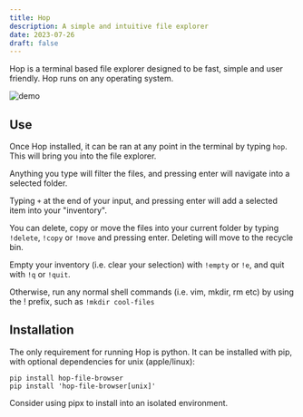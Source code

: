 ```yaml
---
title: Hop
description: A simple and intuitive file explorer
date: 2023-07-26
draft: false
---
```


Hop is a terminal based file explorer designed to be fast, simple and user friendly. Hop runs on any operating system.

![demo](docs/demo.gif)

## Use
Once Hop installed, it can be ran at any point in the terminal by typing ```hop```. This will bring you into the file explorer.

Anything you type will filter the files, and pressing enter will navigate into a selected folder.

Typing ```+``` at the end of your input, and pressing enter will add a selected item into your "inventory".

You can delete, copy or move the files into your current folder by typing ```!delete```, ```!copy``` or ```!move``` and pressing enter. Deleting will move to the recycle bin.

Empty your inventory (i.e. clear your selection) with ```!empty``` or ```!e```, and quit with ```!q``` or ```!quit```.

Otherwise, run any normal shell commands (i.e. vim, mkdir, rm etc) by using the ! prefix, such as ```!mkdir cool-files```

## Installation
The only requirement for running Hop is python. It can be installed with pip, with optional dependencies for unix (apple/linux):
```
pip install hop-file-browser
pip install 'hop-file-browser[unix]'
```
Consider using pipx to install into an isolated environment.
